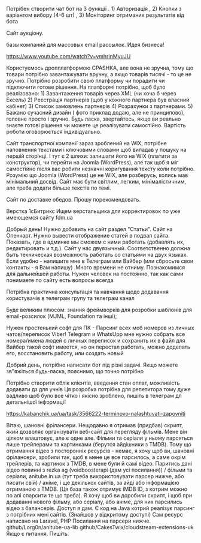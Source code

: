 Потрібен створити чат бот на 3 функції . 1) Авторизація , 2) Кнопки з варіантом вибору (4-6 шт) , 3) Моніторинг отриманих результатів від бота

Сайт аукціону.

базы компаний для массовых email рассылок. Идея бизнеса!

https://www.youtube.com/watch?v=ymhrinMyuJU

Користуємось дропплатформою CPASHKA, але вона не зручна, тому що товари потрібно завантажувати вручну, а якщо товарів тисячі - то це не зручно. Потрібно розробити свою платформу чи порадити чи підключити готове рішення. На платформі потрібно, щоб було реалізовано: 1) Завантаження товарів через XML (чи хоча б через Ексель) 2) Реєстрація партнерів (щоб у кожного партнера був власний кабінет) 3) Список замовлень партнерів 4) Розрахунки з партнерами. 5) Бажано сучасний дизайн ( фото приклад додаю, але не принципово), головне просто і зручно. Будь ласка, звертайтесь, якщо ви реально знаєте готові рішення чи можете це реалізувати самостійно. Вартість роботи оговорюється індивідуально. 



Сайт транспортної компанії зараз зроблений на WIX, потрібне наповнення текстами і ключовими словами щоб випадав у пошуку на першій сторінці. І тут є 2 шляхи: залишати його на WIX (платити за конструктор), чи перейти на Joomla (WordPress), але так щоб я міг самостійно після вас робити незначні коригування тексту коли потрібно. Розумію що Joomla (WordPress) це не WIX, але розберусь, колись мав мінімальний досвід. Сайт має бути світлим, легким, мінімалістичним, але треба додати більше текстів по темі.


Сайт по доставке обедов. Прошу порекомендовать. 


Верстка 1сБитрикс  Ищем верстальщика для корректировок по уже имеющемся сайту fdm.ua


Добрый день! Нужно добавить на сайт раздел "Статьи". Сайт на Опенкарт. Нужно вывести отображение статей в подвал сайта. Показать, где в админке мы сможем с ними работать (добавлять их, редактировать и т.д.). Сайт у нас двуязычный. Соответственно должна быть техническая возможность работать со статьями на двух языках. Если удобно - напишите мне в Телеграм или Вайбер (или сбросьте свои контакты - я Вам напишу) .Много времени не отниму. Познакомимся для дальнейшей работы. Нужен человек на постоянно, так как сами понимаете по сайту есть вопросы всегда



Потрібна практична консультація та навчання щодо додавання користувачів в телеграм групу та телеграм канал


Буде великим плюсом: знання фреймворків для розробки шаблонів для email-розсилок (MJML, Foundation та інші);



Нужен простенький софт для ПК - Парсинг всех моб номеров из личных чатов/переписок Viber! Telegram и WhatsUpp мне нужно собрать все номера/имена людей с личных переписок и сохранить их в файл для Вайбер такой софт имеется, но он перестал работать, можно доделать его, восстановить работу, или создать новый


Добрий день, потрібно написати бот під різні задачі. Якщо можете зв"яжіться будь-ласка, пояснимо, що точно потрібно



Потрібно створити облік клієнтів, введення стан оплат, можливість додавати дз для учнів Ця розробка потрібна для репетитора тому дуже вадливо щоб було все чітко і якісно зроблено, пишіть в телеграм дл детальнішої інформації


https://kabanchik.ua/ua/task/3566222-terminovo-nalashtuvati-zapovniti




Вітаю, шановні фрілансери. Нещодавно я отримав (придбав) скрипт, який дозволяє організувати веб-сайт для перегляду фільмів. Мене він цілком влаштовує, але є одне але. Фільми та серіали у ньому парсяться лише трейлерами та картинками (берутся айдішники з TMDB). Тому що отримання відео з посторонніх ресурсів - немає, я хочу щоб ви, шановні фрілансери, зробили так, щоб в мене це все парсилось, а саме окрім трейлерів, та картинок з TMDB, в мене були й самі відео. Паритись дані відео повинні з rezka ag (voidboosterapi (дам усі посилання)) / фільми та серіали, anitube.in.ua (тут треба використовувати парсер нижче, або писати свій) / аніме, і ще декількох сайтів, за айді або інформацією отриманою з TMDB. (Ця база також отримує iMDB ID, з котрим можно по апі спарсити те що треба). Я хочу щоб ви доробили скрипт, і щоб при додаванні нового фільму, або серіалу, або аніме, для них парсились відео з балансерів. Доступ я дам. Є код на Java котрий реалізує парсинг з потрібних мені сайтів. (Знайшов у відкритому доступі) Сам ресурс написано на Laravel, PHP Посилання на парсери нижче. github/Lorg0n/anitube-ua-lib github/CakesTwix/cloudstream-extensions-uk Якщо є питання. Пишіть.